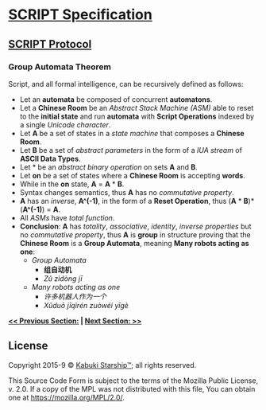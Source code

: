 # [SCRIPT Specification](../readme.md)

## [SCRIPT Protocol](readme.md)

### Group Automata Theorem

Script, and all formal intelligence, can be recursively defined as follows:

* Let an **automata** be composed of concurrent **automatons**.
* Let a **Chinese Room** be an *Abstract Stack Machine (ASM)* able to reset to the **initial state** and run **automata** with **Script Operations** indexed by a single *Unicode character*.
* Let **A** be a set of states in a *state machine* that composes a **Chinese Room**.
* Let **B** be a set of *abstract parameters* in the form of a *IUA stream* of **ASCII Data Types**.
* Let * be an *abstract binary operation* on sets **A** and **B**.
* Let **on** be a set of states where a **Chinese Room** is accepting **words**.
* While in the **on** state, **A** = **A** * **B**.
* Syntax changes semantics, thus **A** has no *commutative property*.
* **A** has an *inverse*, **A^(-1)**, in the form of a **Reset Operation**, thus (**A** * **B**)*(**A^(-1)**) = **A**.
* All *ASMs* have *total function*.
* **Conclusion**: **A** has *totality*, *associative*, *identity*, *inverse* *properties* but no *commutative* *property*, thus **A** is **group** in structure proving that the **Chinese Room** is a **Group Automata**, meaning **Many robots acting as one**:
  * *Group Automata*
    * **组自动机**
    * *Zǔ zìdòng jī*
  * *Many robots acting as one*
    * *许多机器人作为一个*
    * *Xǔduō jīqìrén zuòwéi yīgè*

**[<< Previous Section:](./readme.md) | [Next Section: >>](./readme.md)**

## License

Copyright 2015-9 © [Kabuki Starship™](https://kabukistarship.com); all rights reserved.

This Source Code Form is subject to the terms of the Mozilla Public License, v. 2.0. If a copy of the MPL was not distributed with this file, You can obtain one at <https://mozilla.org/MPL/2.0/>.
